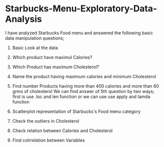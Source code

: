 # Starbucks-Menu-Exploratory-Data-Analysis
I have analyzed Starbucks Food menu and answered the following basic data manipulation questions; 

1. Basic Look at the data
2. Which product have maximul Calories?
3. Which Product has maximum Cholesterol?
4. Name the product having maximum calories and minimum Cholesterol
5. Find number Products having more than 400 calories and more than 60 grms of cholesterol
    We can find answer of 5th question by two ways; first is use .loc and len function
    or we can use use apply and lamda function
  
6. Scatterplot representation of Starbucks's Food menu category
7. Check the outliers in Cholesterol
8. Check relation between Calories and Cholesterol
9. Find colrrelation between Variables
